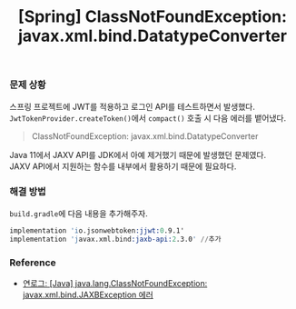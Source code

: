 ﻿---
toc: true
title:  "[Spring] ClassNotFoundException: javax.xml.bind.DatatypeConverter"
last_modified_at:   2023-07-06
categories : Project
excerpt: ""
image: ""
sitemap :
  changefreq : weekly
  priority : 1.0
use_math: true
published: true
---

### 문제 상황
스프링 프로젝트에 JWT를 적용하고 로그인 API를 테스트하면서 발생했다.<br>
`JwtTokenProvider.createToken()`에서 `compact()` 호출 시 다음 에러를 뱉어냈다.<br>

> ClassNotFoundException: javax.xml.bind.DatatypeConverter

Java 11에서 JAXV API를 JDK에서 아예 제거했기 때문에 발생했던 문제였다.<br>
JAXV API에서 지원하는 함수를 내부에서 활용하기 때문에 필요하다.<br>

### 해결 방법
`build.gradle`에 다음 내용을 추가해주자.<br>
```s
implementation 'io.jsonwebtoken:jjwt:0.9.1'
implementation 'javax.xml.bind:jaxb-api:2.3.0' //추가
```

### Reference
- [연로그: [Java] java.lang.ClassNotFoundException: javax.xml.bind.JAXBException 에러](https://yeonyeon.tistory.com/240)